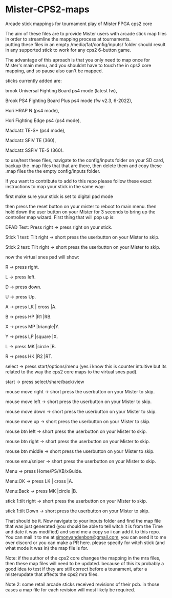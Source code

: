 # Mister-CPS2-maps
Arcade stick mappings for tournament play of Mister FPGA cps2 core


The aim of these files are to provide Mister users with arcade stick map files in order to streamline the mapping process at tournaments.    
putting these files in an empty /media/fat/config/inputs/ folder should result in any supported stick to work for any cps2 6-button game.

The advantage of this aproach is that you only need to map once for Mister's main menu, and you shouldnt have to touch the in cps2 core mapping, and so pause also can't be mapped.

sticks currently added are: 

brook Universal Fighting Board ps4 mode (latest fw),

Brook PS4 Fighting Board Plus ps4 mode (fw v2.3, 6-2022),

Hori HRAP N (ps4 mode),

Hori Fighting Edge ps4 (ps4 mode),

Madcatz TE-S+ (ps4 mode),

Madcatz SFIV TE (360),

Madcatz SSFIV TE-S (360).



to use/test these files, navigate to the config/inputs folder on your SD card, backup the .map files that that are there, then delete them and copy these .map files the the empty config/inputs folder. 

If you want to contribute to add to this repo please follow these exact instructions to map your stick in the same way:

first make sure your stick is set to digital pad mode 

then press the reset button on your mister to reboot to main menu.
then hold down the user button on your Mister for 3 seconds to bring up the controller map wizard.
First thing that will pop up is:

DPAD Test: Press right -> press right on your stick.

Stick 1 test: Tilt right -> short press the userbutton on your Mister to skip.

Stick 2 test: Tilt right -> short press the userbutton on your Mister to skip.

now the virtual snes pad will show:

R -> press right.

L -> press left.

D -> press down.

U -> press Up.

A -> press LK | cross  |A.

B -> press HP |R1      |RB.

X -> press MP |triangle|Y.

Y -> press LP |square  |X.

L -> press MK |circle  |B.

R -> press HK |R2      |RT.

select -> press start/options/menu (yes i know this is counter intuitive but its related to the way the cps2 core maps to the virtual snes pad).

start -> press select/share/back/view

mouse move right -> short press the userbutton on your Mister to skip.

mouse move left -> short press the userbutton on your Mister to skip.

mouse move down -> short press the userbutton on your Mister to skip.

mouse move up -> short press the userbutton on your Mister to skip.

mouse btn left -> short press the userbutton on your Mister to skip.

mouse btn right -> short press the userbutton on your Mister to skip.

mouse btn middle -> short press the userbutton on your Mister to skip.

mouse emu/sniper -> short press the userbutton on your Mister to skip.

Menu -> press Home/PS/XB/xGuide.

Menu:OK -> press LK | cross  |A.

Menu:Back -> press MK |circle  |B.

stick 1:tilt right -> short press the userbutton on your Mister to skip.

stick 1:tilt Down -> short press the userbutton on your Mister to skip.

That should be it. Now navigate to your inputs folder and find the map file that was just generated (you should be able to tell witch it is from the Time and date it was modified) and send me a copy so i can add it to this repo. You can mail it to me at simonvandenbon@gmail.com, you can send it to me over discord or you can make a PR here. please specify for witch stick (and what mode it was in) the map file is for.

Note: if the author of the cps2 core changes the mapping in the mra files, then these map files will need to be updated. because of this its probably a good idea to test if they are still correct before a tounament, after a misterupdate that affects the cps2 mra files.

Note 2: some retail arcade sticks received revisions of their pcb. in those cases a map file for each revision will most likely be required.
